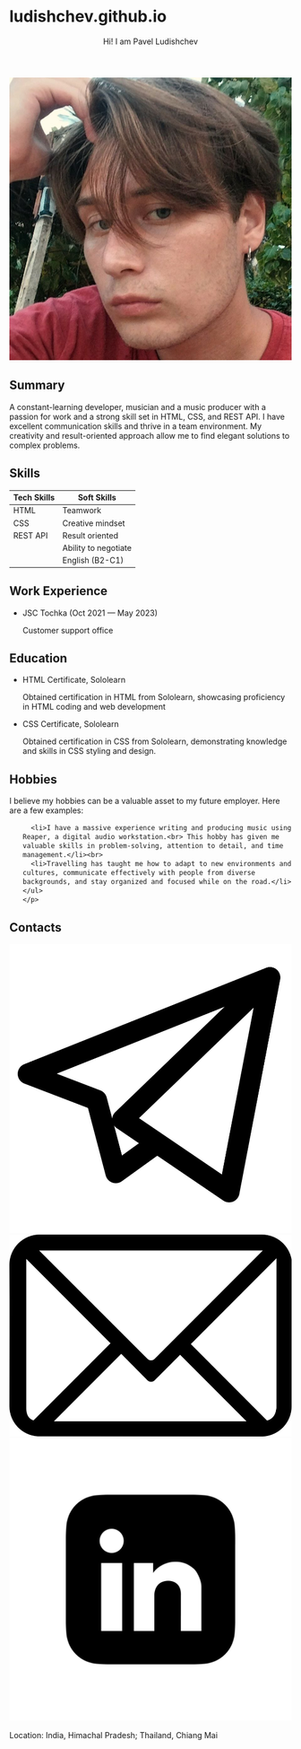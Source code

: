 # ludishchev.github.io
<!DOCTYPE html>
<html lang="en" xmlns="http://www.w3.org/1999/html">
<head>
  <meta charset="UTF-8">
  <link href="style.css" rel="stylesheet">
  <link rel="icon" type="image/png" href="favicon.png" sizes="32x32">
  <title>Paul Ludishchev - CV</title>
</head>
<body>
<header>
  Hi! I am Pavel Ludishchev
</header>

<img src="profilepic.jpg" alt="profilepic" class="profile-photo">

<div class="container">
  <section>
    <h2>Summary</h2>
    <p>
      A constant-learning developer, musician and a music producer with a passion for work and a strong skill set in HTML, CSS, and REST API. I have excellent communication skills and thrive in a team environment. My creativity and result-oriented approach allow me to find elegant solutions to complex problems.
    </p>
  </section>
  <section>
    <h2>Skills</h2>
    <table>
      <thead>
      <tr>
        <th>Tech Skills</th>
        <th>Soft Skills</th>
      </tr>
      </thead>
      <tbody>
      <tr>
        <td>HTML</td>
        <td>Teamwork</td>
      </tr>
      <tr>
        <td>CSS</td>
        <td>Creative mindset</td>
      </tr>
      <tr>
        <td>REST API</td>
        <td>Result oriented</td>
      </tr>
      <tr>
        <td></td>
        <td>Ability to negotiate</td>
      </tr>
      <tr>
        <td></td>
        <td>English (B2-C1)</td>
      </tr>
      </tbody>
    </table>
  </section>
   <section>
    <h2>Work Experience</h2>
    <ul>
      <li>JSC Tochka (Oct 2021 — May 2023)</li>
      <p>Customer support office</p>
    </ul>
   </section>
  <section>
    <h2>Education</h2>
    <ul>
      <li>HTML Certificate, Sololearn</li>
      <p>Obtained certification in HTML from Sololearn, showcasing proficiency in HTML coding and web development</p>
      <li>CSS Certificate, Sololearn</li>
      <p>Obtained certification in CSS from Sololearn, demonstrating knowledge and skills in CSS styling and design.</p>
    </ul>
  </section>
  <section>
    <h2>Hobbies</h2>
    <p>
      I believe my hobbies can be a valuable asset to my future employer. Here are a few examples:
    </p>
    <ul>

      <li>I have a massive experience writing and producing music using Reaper, a digital audio workstation.<br> This hobby has given me valuable skills in problem-solving, attention to detail, and time management.</li><br>
      <li>Travelling has taught me how to adapt to new environments and cultures, communicate effectively with people from diverse backgrounds, and stay organized and focused while on the road.</li>
    </ul>
    </p>
  </section>
  <section>
    <h2>Contacts</h2>
   <a href="https://t.me/dead_into_box"><img src="favpng_clip-art-telegram.png" alt="tg" class="img-button"></a>
    <a href="mailto:ludishev.p@gmail.com"><img src="favpng_icon-email-clip-art.png" alt="gmail" class="img-button"></a>
    <a href="https://www.linkedin.com/in/lud1shchev/>"><img src="linkedin.png" alt="linkedin" class="img-button"></a>
    <p>Location: India, Himachal Pradesh; Thailand, Chiang Mai</p>
  </section>
</div>
</body>
</html>


